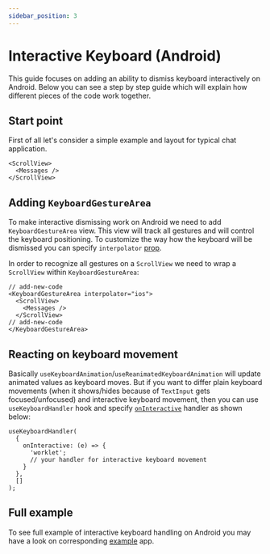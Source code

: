 ```yaml
---
sidebar_position: 3
---
```


# Interactive Keyboard (Android)

This guide focuses on adding an ability to dismiss keyboard interactively on Android. Below you can see a step by step guide which will explain how different pieces of the code work together.

## Start point

First of all let's consider a simple example and layout for typical chat application.

```tsx
<ScrollView>
  <Messages />
</ScrollView>
```

## Adding `KeyboardGestureArea`

To make interactive dismissing work on Android we need to add `KeyboardGestureArea` view. This view will track all gestures and will control the keyboard positioning. To customize the way how the keyboard will be dismissed you can specify `interpolator` [prop](../api/keyboard-gesture-area.md#interpolator).

In order to recognize all gestures on a `ScrollView` we need to wrap a `ScrollView` within `KeyboardGestureArea`:

```tsx
// add-new-code
<KeyboardGestureArea interpolator="ios">
  <ScrollView>
    <Messages />
  </ScrollView>
// add-new-code
</KeyboardGestureArea>
```

## Reacting on keyboard movement

Basically `useKeyboardAnimation`/`useReanimatedKeyboardAnimation` will update animated values as keyboard moves. But if you want to differ plain keyboard movements (when it shows/hides because of `TextInput` gets focused/unfocused) and interactive keyboard movement, then you can use `useKeyboardHandler` hook and specify [`onInteractive`](../api/hooks/use-keyboard-handler/index.mdx#oninteractive) handler as shown below:

```tsx
useKeyboardHandler(
  {
    onInteractive: (e) => {
      'worklet';
      // your handler for interactive keyboard movement
    }
  },
  []
);
```

## Full example

To see full example of interactive keyboard handling on Android you may have a look on corresponding [example](https://github.com/kirillzyusko/react-native-keyboard-controller/blob/main/example/src/screens/Examples/InteractiveKeyboard/index.tsx) app.

